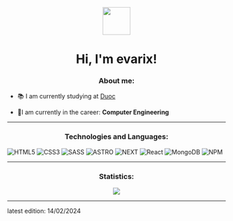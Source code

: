 <div  align="center">

<img  src="https://avatars.githubusercontent.com/u/111150560?v=4"  width="64px"  height="64px"/>

</div>

  

# <div align="center">Hi, I'm evarix!</div>

  

<h3  align="center">About me:</h3>

  

- 📚 I am currently studying at [Duoc](https://www.duoc.cl/)

  

- 🌱I am currently in the career: **Computer Engineering**

  

---

  

<h3  align="center">Technologies and Languages:</h3>

  

![HTML5](https://img.shields.io/badge/html5-%23E34F26.svg?style=for-the-badge&logo=html5&logoColor=white) ![CSS3](https://img.shields.io/badge/css3-%231572B6.svg?style=for-the-badge&logo=css3&logoColor=white) ![SASS](https://img.shields.io/badge/SASS-hotpink.svg?style=for-the-badge&logo=SASS&logoColor=white)
![ASTRO](https://img.shields.io/badge/astro-ff5a03?style=for-the-badge&logo=astro&logoColor=white) ![NEXT](https://img.shields.io/badge/next.js-000000?style=for-the-badge&logo=nextdotjs&logoColor=white) ![React](https://img.shields.io/badge/react-%2320232a.svg?style=for-the-badge&logo=react&logoColor=%2361DAFB) ![MongoDB](https://img.shields.io/badge/MongoDB-%234ea94b.svg?style=for-the-badge&logo=mongodb&logoColor=white) ![NPM](https://img.shields.io/badge/NPM-%23CB3837.svg?style=for-the-badge&logo=npm&logoColor=white)

  

---

  

<h3  align="center">Statistics:</h3>

  

<div  align="center">

<img  src="https://github-readme-stats.vercel.app/api/top-langs/?username=evairx&layout=compact&theme=gotham&langs_count=8"/>

</div>

  

------

  

latest edition: 14/02/2024